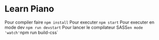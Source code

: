 # Learn Piano

Pour compiler faire 
`npm install`
Pour executer 
`npm start`
Pour executer en mode dev 
`npm run devstart`
Pour lancer le compilateur SASS` en mode 'watch'
`npm run build-css`
